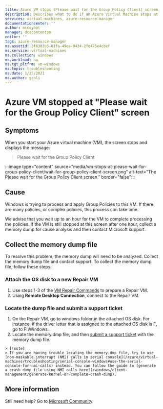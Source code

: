 ```yaml
---
title: Azure VM stops (Please wait for the Group Policy Client) screen
description: Describes what to do if an Azure Virtual Machine stops at the (Please wait for the Group Policy Client) screen.
services: virtual-machines, azure-resource-manager
documentationcenter: ''
author: mccoybot
manager: dcscontentpm
editor: ''
tags: azure-resource-manager
ms.assetid: 3f6383b5-81fa-49ea-9434-2fe475e4cbef
ms.service: virtual-machines
ms.collection: windows
ms.workload: na
ms.tgt_pltfrm: vm-windows
ms.topic: troubleshooting
ms.date: 1/25/2021
ms.author: genli
---
```


# Azure VM stopped at "Please wait for the Group Policy Client" screen

## Symptoms

When you start your Azure virtual machine (VM), the screen stops and displays the message:

> Please wait for the Group Policy Client

:::image type="content" source="media/vm-stops-at-please-wait-for-group-policy-client/wait-for-group-policy-client-screen.png" alt-text="The Please wait for the Group Policy Client screen." border="false":::

## Cause

Windows is trying to process and apply Group Policies to this VM. If there are many policies, or complex policies, this process can take time. 

We advise that you wait up to an hour for the VM to complete processing the policies. If the VM is still stopped at this screen after one hour, collect a memory dump for cause analysis and then contact Microsoft support.

## Collect the memory dump file

To resolve this problem, the memory dump will need to be analyzed. Collect the memory dump file and contact support. To collect the memory dump file, follow these steps:

### Attach the OS disk to a new Repair VM

1.    Use steps 1-3 of the [VM Repair Commands](/azure/virtual-machines/troubleshooting/repair-windows-vm-using-azure-virtual-machine-repair-commands) to prepare a Repair VM.
1.    Using **Remote Desktop Connection**, connect to the Repair VM.

### Locate the dump file and submit a support ticket

1.    On the Repair VM, go to windows folder in the attached OS disk. For instance, if the driver letter that is assigned to the attached OS disk is F, go to F:\Windows.
1.    Locate the memory.dmp file, and then [submit a support ticket](https://portal.azure.com/?#blade/Microsoft_Azure_Support/HelpAndSupportBlade) with the memory dump file.

    > [!note]
    > If you are having trouble locating the memory.dmp file, try to use [non-maskable interrupt (NMI) calls in serial console](/azure/virtual-machines/troubleshooting/serial-console-windows#use-the-serial-console-for-nmi-calls) instead. You can follow the guide to [generate a crash dump file using NMI calls here](/windows/client-management/generate-kernel-or-complete-crash-dump).


## More information

Still need help? Go to [Microsoft Community](https://answers.microsoft.com/).